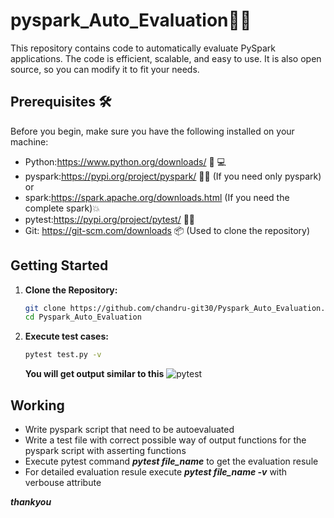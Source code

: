 # pyspark_Auto_Evaluation🚀✨
This repository contains code to automatically evaluate PySpark applications. The code is efficient, scalable, and easy to use. It is also open source, so you can modify it to fit your needs.

## Prerequisites 🛠️
Before you begin, make sure you have the following installed on your machine:

- Python:https://www.python.org/downloads/ 🐍 💻
- pyspark:https://pypi.org/project/pyspark/ 🐍💥 (If you need only pyspark) or
- spark:https://spark.apache.org/downloads.html (If you need the complete spark)💥
- pytest:https://pypi.org/project/pytest/ 🔬🧪
- Git: https://git-scm.com/downloads 📦 (Used to clone the repository)

## Getting Started

1. **Clone the Repository:**
   ```bash
   git clone https://github.com/chandru-git30/Pyspark_Auto_Evaluation.git
   cd Pyspark_Auto_Evaluation
   ```
2. **Execute test cases:**
   ```bash
   pytest test.py -v
   ```
   **You will get output similar to this**
   ![pytest](https://github.com/chandru-git30/Pyspark_Auto_Evaluation/assets/82560086/ede8fad8-cec0-461a-84c8-8f6918193270)

## Working

- Write pyspark script that need to be autoevaluated
- Write a test file with correct possible way of output functions for the pyspark script with asserting functions
- Execute pytest command ***pytest file_name*** to get the evaluation resule
- For detailed evaluation resule execute ***pytest file_name -v*** with verbouse attribute

***thankyou***
